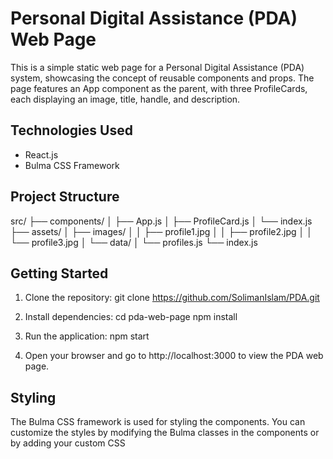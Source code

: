 # Personal Digital Assistance (PDA) Web Page

This is a simple static web page for a Personal Digital Assistance (PDA) system, showcasing the concept of reusable components and props. The page features an App component as the parent, with three ProfileCards, each displaying an image, title, handle, and description.

## Technologies Used

- React.js
- Bulma CSS Framework

## Project Structure
src/
├── components/
│ ├── App.js
│ ├── ProfileCard.js
│ └── index.js
├── assets/
│ ├── images/
│ │ ├── profile1.jpg
│ │ ├── profile2.jpg
│ │ └── profile3.jpg
│ └── data/
│ └── profiles.js
└── index.js

## Getting Started

1. Clone the repository:
   git clone https://github.com/SolimanIslam/PDA.git
   
2. Install dependencies:
  cd pda-web-page
  npm install

3. Run the application:
  npm start

4. Open your browser and go to http://localhost:3000 to view the PDA web page.



## Styling
The Bulma CSS framework is used for styling the components. You can customize the styles by modifying the Bulma classes in the components or by adding your custom CSS
